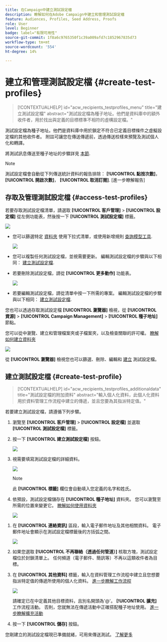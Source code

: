 ```yaml
---
title: 在Campaign中建立測試設定檔
description: 瞭解如何在Adobe Campaign中建立和管理測試設定檔
feature: Audiences, Profiles, Seed Address, Proofs
role: User
level: Beginner
badge: label="有限可用性"
source-git-commit: 1f8a6c9765350f1c39a009afd7c1852967835d73
workflow-type: tm+mt
source-wordcount: '554'
ht-degree: 14%

---
```


# 建立和管理測試設定檔 {#create-test-profiles}

>[!CONTEXTUALHELP]
>id="acw_recipients_testprofiles_menu"
>title="建立測試設定檔"
>abstract="測試設定檔為種子地址。他們是資料庫中的額外收件者，用於找出與定義的目標標準不相符的虛構設定檔。"

測試設定檔為種子地址。他們是資料庫中用於鎖定不符合已定義目標條件之虛擬設定檔的其他收件者。 附註可讓您在傳送傳遞前，透過傳送校樣來預覽及測試個人化和轉譯。

<!--Learn more on test profiles in the [Campaign v8 (client console) documentation](https://experienceleague.adobe.com/docs/campaign/campaign-v8/audience/add-profiles/test-profiles.html){target="_blank"}.-->

將測試訊息傳送至種子地址的步驟詳見 [本節](../preview-test/test-deliveries.md#test-profiles).

>[!NOTE]
>
>測試設定檔會自動從下列傳送統計資料的報告排除： **[!UICONTROL 點按次數]**， **[!UICONTROL 開啟次數]**， **[!UICONTROL 取消訂閱]**. [進一步瞭解報告]

## 存取及管理測試設定檔 {#access-test-profiles}

若要存取測試設定檔清單，請選取 **[!UICONTROL 客戶管理]** > **[!UICONTROL 設定檔]** 從左側功能表，然後按一下 **[!UICONTROL 測試設定檔]** 標籤。

![](assets/test-profile-list.png)

* 您可以篩選特定 [資料夾](../get-started/permissions.md#folders) 使用下拉式清單，或使用新增規則 [查詢模型工具](../query/query-modeler-overview.md).

  ![](assets/test-profile-list-filters.png)

* 您可以複製任何測試設定檔，並視需要更新。 編輯測試設定檔的步驟與以下相同： [建立測試設定檔](#create-test-profile).

* 若要刪除測試設定檔，請從 **[!UICONTROL 更多動作]** 功能表。

  ![](assets/test-profile-list-delete.png)

* 若要編輯測試設定檔，請從清單中按一下所需的專案。 編輯測試設定檔的步驟與以下相同： [建立測試設定檔](#create-test-profile).

您也可以透過存取測試設定檔 **[!UICONTROL 瀏覽器]** 檢視，從 **[!UICONTROL 資源]** > **[!UICONTROL Campaign Management]** > **[!UICONTROL 種子地址]** 節點。

您可以從中瀏覽、建立和管理檔案夾或子檔案夾，以及檢查關聯的許可權。 [瞭解如何建立資料夾](../get-started/permissions.md#folders)

![](assets/test-profiles-folders.png)

從 **[!UICONTROL 瀏覽器]** 檢視您也可以篩選、刪除、編輯和 [建立](#create-test-profile) 測試設定檔。

## 建立測試設定檔 {#create-test-profile}

>[!CONTEXTUALHELP]
>id="acw_recipients_testprofiles_additionaldata"
>title="測試設定檔的附加資料"
>abstract="輸入個人化資料，此個人化資料用於資料管理工作流程中建立的傳遞，並且您要為其指派特定值。"

若要建立測試設定檔，請遵循下列步驟。

1. 瀏覽至 **[!UICONTROL 客戶管理]** > **[!UICONTROL 設定檔]** 並選取 **[!UICONTROL 測試設定檔]** 標籤。

1. 按一下 **[!UICONTROL 建立測試設定檔]** 按鈕。

   ![](assets/test-profile-create.png)

1. 視需要填寫測試設定檔的詳細資料。 <!--Most of the fields are the same as when creating profiles. [Learn more]-->

   ![](assets/test-profile-details.png)

   >[!NOTE]
   >
   >此 **[!UICONTROL 標籤]** 欄位會自動填入您定義的名字和姓氏。

1. 依預設，測試設定檔儲存在 **[!UICONTROL 種子地址]** 資料夾。 您可以瀏覽至所需的位置來變更它。 [瞭解如何使用資料夾](../get-started/permissions.md#folders)

   ![](assets/test-profile-folder.png)

<!--
You do not need to enter all fields of each tab when creating a seed address. Missing personalization elements are entered randomly during delivery analysis. (Not valid?)
-->

1. 在 **[!UICONTROL 連絡資訊]** 區段，輸入電子郵件地址及其他相關資料。 電子郵件地址會顯示在測試設定檔標籤後的方括弧之間。

   ![](assets/test-profile-address.png)

1. 如果您選取 **[!UICONTROL 不再聯絡（透過任何管道）]** 核取方塊，測試設定檔位於封鎖清單上。 任何頻道（電子郵件、簡訊等）不再以這類收件者為目標。

1. 在 **[!UICONTROL 其他資料]** 標籤，輸入在資料管理工作流程中建立且您想要指派特定值的傳遞所使用的個人化資料。 [進一步瞭解工作流程](../workflows/gs-workflows.md)

   ![](assets/test-profile-additional-data.png)

   請確定已在中定義其他目標資料，且別名開頭為&#39;@&#39;。 **[!UICONTROL 擴充]** 工作流程活動。 否則，您就無法在傳遞活動中正確搭配種子地址使用。 [進一步瞭解擴充活動](../workflows/activities/enrichment.md)

1. 按一下 **[!UICONTROL 儲存]** 按鈕。

您剛建立的測試設定檔現已準備就緒，可用來傳送測試。 [了解更多](../preview-test/test-deliveries.md#test-profiles)

<!--Use test profiles in Direct mail? cf v7/v8-->



